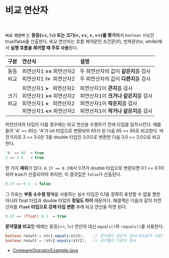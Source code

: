 # 비교 연산자
<br/>

**`비교 연산자`** 는 **동등(==, !=) 또는 크기(<, <=, >, >=)를 평가**해서 `boolean 타입`인 true/false를 산출한다. 비교 연산자는 흐름 제어문인 조건문(if), 반복문(for, while)에서
**실행 흐름을 제어할 때 주로 사용**된다.

|구분|연산식|설명|
|:---|:---|:---|
|동등<br/>비교|피연산자1 **==** 피연산자2<br/>피연산자1 **!=** &nbsp;피연산자2|두 피연산자의 값이 **같은지**를 검사<br/>두 피연산자의 값이 **다른지**를 검사|
|크기<br/>비교|피연산자1 **>** &nbsp;&nbsp;피연산자2<br/>피연산자1 **>=** 피연산자2<br/>피연산자1 **<** &nbsp;&nbsp;피연산자2<br/>피연산자1 **<=** 피연산자2|피연산자1이 **큰지**를 검사<br/>피연산자1이 **크거나 같은지**를 검사<br/>피연산자1이 **작은지**를 검사<br/>피연산자1이 **작거나 같은지**를 검사|

피연산자의 타입이 다를 경우에는 비교 연산을 수행하기 전에 타입을 일치시킨다. 예를 들어 'A' == 65는 'A'가 int 타입으로 변환되어 65가 된 다음 65 == 65로 비교한다.
마찬가지로 3 == 3.0은 3을 double 타입인 3.0으로 변환한 다음 3.0 == 3.0으로 비교한다.
```java
'A' == 65  → true
3 == 3.0   → true
```
한 가지 **예외**가 있다. `0.1f == 0.1`에서 0.1f가 double 타입으로 변환되면 0.1 == 0.1이 되어 true가 산출되어야 하지만, 이 결괏값은 `false`가 산출된다.
```java
0.1f == 0.1  → false
```
그 이유는 **부동 소수점 방식**을 사용하는 실수 타입은 0.1을 정확히 표현할 수 없을 뿐만 아니라 float 타입과 double 타입의 **정밀도 차이** 때문이다.
해결책은 다음과 같이 피연산자를 **`float` 타입으로 강제 타입 변환** 후에 비교 연산을 하면 된다.
```java
0.1f == (float) 0.1  → true
```
**문자열을 비교**할 때에는 동등(==, !=) 연산자 대신 `equals()`와 `!equals()`를 사용한다.
```java
boolean result = str1.equals(str2);    // 문자열이 같은지 검사(대소문자 구분)
boolean result = !str1.equals(str2);   // 문자열이 다른지 검사
```
- [CompareOperatorExample.java](https://github.com/silxbro/java/blob/main/src/thisisjava/ch03/sec06/CompareOperatorExample.java)
